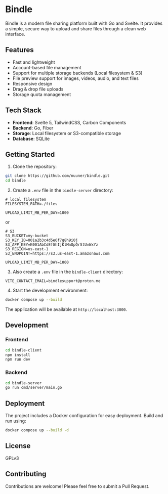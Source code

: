 # Bindle

Bindle is a modern file sharing platform built with Go and Svelte. It provides a simple, secure way to upload and share files through a clean web interface.

## Features

- Fast and lightweight
- Account-based file management
- Support for multiple storage backends (Local filesystem & S3)
- File preview support for images, videos, audio, and text files
- Responsive design
- Drag & drop file uploads
- Storage quota management

## Tech Stack

- **Frontend**: Svelte 5, TailwindCSS, Carbon Components
- **Backend**: Go, Fiber
- **Storage**: Local filesystem or S3-compatible storage
- **Database**: SQLite

## Getting Started

1. Clone the repository:
```bash
git clone https://github.com/nuuner/bindle.git
cd bindle
```

2. Create a `.env` file in the `bindle-server` directory:

```env
# local filesystem
FILESYSTEM_PATH=./files

UPLOAD_LIMIT_MB_PER_DAY=1000
```

or

```env
# S3
S3_BUCKET=my-bucket
S3_KEY_ID=001a2b3c4d5e6f7g8h9i0j
S3_APP_KEY=K001AbCdEfGhIjKlMnOpQrStUvWxYz
S3_REGION=us-east-1
S3_ENDPOINT=https://s3.us-east-1.amazonaws.com

UPLOAD_LIMIT_MB_PER_DAY=1000
```

3. Also create a `.env` file in the `bindle-client` directory:

```env
VITE_CONTACT_EMAIL=bindlesupport@proton.me
```

4. Start the development environment:
```bash
docker compose up --build
```

The application will be available at `http://localhost:3000`.

## Development

### Frontend

```bash
cd bindle-client
npm install
npm run dev
```

### Backend

```bash
cd bindle-server
go run cmd/server/main.go
```

## Deployment

The project includes a Docker configuration for easy deployment. Build and run using:

```bash
docker compose up --build -d
```

## License

GPLv3

## Contributing

Contributions are welcome! Please feel free to submit a Pull Request.